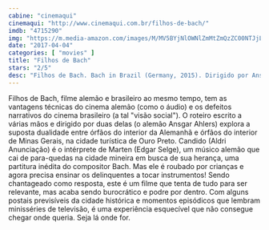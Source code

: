 ```yaml
---
cabine: "cinemaqui"
cinemaqui: "http://www.cinemaqui.com.br/filhos-de-bach/"
imdb: "4715290"
img: "https://m.media-amazon.com/images/M/MV5BYjNlOWNlZmMtZmQzZC00NTJjLWI1ZDUtODBkNDM2NmQwNzNkXkEyXkFqcGdeQXVyMTY2MzYyNzA@._V1_SY150_CR0,0,101,150_.jpg"
date: "2017-04-04"
categories: [ "movies" ]
title: "Filhos de Bach"
stars: "2/5"
desc: "Filhos de Bach. Bach in Brazil (Germany, 2015). Dirigido por Ansgar Ahlers. Escrito por Ansgar Ahlers, Soern Menning, Soern Finn Menning. Com Edgar Selge (Marten Brückling), Pablo Vinicius (Fernando), Aldri Anunciação (Candido), Franziska Walser (Marianne), Dhonata Augusto, Dhonata Augusto (Heitor), Marília Gabriela (Ministerin), Thaís Garayp (Aufseherin), Helene Grass (Notarin)."
---
```

Filhos de Bach, filme alemão e brasileiro ao mesmo tempo, tem as vantagens técnicas do cinema alemão (como o áudio) e os defeitos narrativos do cinema brasileiro (a tal "visão social"). O roteiro escrito a várias mãos e dirigido por duas delas (o alemão Ansgar Ahlers) explora a suposta dualidade entre órfãos do interior da Alemanhã e órfãos do interior de Minas Gerais, na cidade turística de Ouro Preto. Candido (Aldri Anunciação) é o intérprete de Marten (Edgar Selge), um músico alemão que cai de para-quedas na cidade mineira em busca de sua herança, uma partitura inédita do compositor Bach. Mas ele é roubado por crianças e agora precisa ensinar os delinquentes a tocar instrumentos! Sendo chantageado como resposta, este é um filme que tenta de tudo para ser relevante, mas acaba sendo burocrático e podre por dentro. Com alguns postais previsíveis da cidade histórica e momentos episódicos que lembram minisséries de televisão, é uma experiência esquecível que não consegue chegar onde queria. Seja lá onde for.
